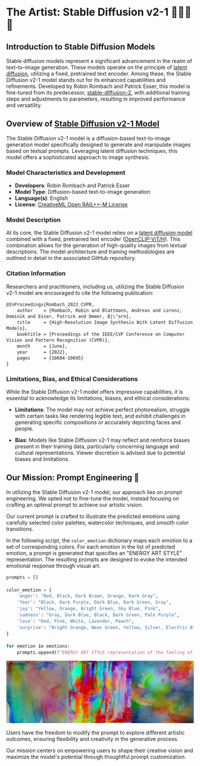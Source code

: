 # **The Artist: Stable Diffusion v2-1 👨🏻‍🎨🎨**

## **Introduction to Stable Diffusion Models**

Stable diffusion models represent a significant advancement in the realm of text-to-image generation. These models operate on the principle of [latent diffusion](https://arxiv.org/abs/2112.10752), utilizing a fixed, pretrained text encoder. Among these, the Stable Diffusion v2-1 model stands out for its enhanced capabilities and refinements. Developed by Robin Rombach and Patrick Esser, this model is fine-tuned from its predecessor, [stable-diffusion-2](https://huggingface.co/stabilityai/stable-diffusion-2), with additional training steps and adjustments to parameters, resulting in improved performance and versatility.

## **Overview of [Stable Diffusion v2-1 Model](https://huggingface.co/stabilityai/stable-diffusion-2-1)**

The Stable Diffusion v2-1 model is a diffusion-based text-to-image generation model specifically designed to generate and manipulate images based on textual prompts. Leveraging latent diffusion techniques, this model offers a sophisticated approach to image synthesis.

### **Model Characteristics and Development**

- **Developers**: Robin Rombach and Patrick Esser
- **Model Type**: Diffusion-based text-to-image generation
- **Language(s)**: English
- **License**: [CreativeML Open RAIL++-M License](https://huggingface.co/stabilityai/stable-diffusion-2/blob/main/LICENSE-MODEL)

### **Model Description**

At its core, the Stable Diffusion v2-1 model relies on a [latent diffusion model](https://arxiv.org/abs/2112.10752) combined with a fixed, pretrained text encoder ([OpenCLIP-ViT/H](https://github.com/mlfoundations/open_clip)). This combination allows for the generation of high-quality images from textual descriptions. The model architecture and training methodologies are outlined in detail in the associated GitHub repository.

### **Citation Information**

Researchers and practitioners, including us, utilizing the Stable Diffusion v2-1 model are encouraged to cite the following publication:

```
@InProceedings{Rombach_2022_CVPR,
    author    = {Rombach, Robin and Blattmann, Andreas and Lorenz, Dominik and Esser, Patrick and Ommer, Bj\"orn},
    title     = {High-Resolution Image Synthesis With Latent Diffusion Models},
    booktitle = {Proceedings of the IEEE/CVF Conference on Computer Vision and Pattern Recognition (CVPR)},
    month     = {June},
    year      = {2022},
    pages     = {10684-10695}
}
```

### **Limitations, Bias, and Ethical Considerations**

While the Stable Diffusion v2-1 model offers impressive capabilities, it is essential to acknowledge its limitations, biases, and ethical considerations:

- **Limitations**: The model may not achieve perfect photorealism, struggle with certain tasks like rendering legible text, and exhibit challenges in generating specific compositions or accurately depicting faces and people.

- **Bias**: Models like Stable Diffusion v2-1 may reflect and reinforce biases present in their training data, particularly concerning language and cultural representations. Viewer discretion is advised due to potential biases and limitations.


## **Our Mission: Prompt Engineering 💬**

In utilizing the Stable Diffusion v2-1 model, our approach lies on prompt engineering. We opted not to fine-tune the model, instead focusing on crafting an optimal prompt to achieve our artistic vision. 

Our current prompt is crafted to illustrate the predicted emotions using carefully selected color palettes, watercolor techniques, and smooth color transitions.

In the following script, the `color_emotion` dictionary maps each emotion to a set of corresponding colors. For each emotion in the list of predicted emotion, a prompt is generated that specifies an "ENERGY ART STYLE" representation. The resulting prompts are designed to evoke the intended emotional response through visual art.

```py
prompts = []
    
color_emotion = {
    'anger': "Red, Black, Dark Brown, Orange, Dark Gray",
    'fear': "Black, Dark Purple, Dark Blue, Dark Green, Gray",
    'joy': "Yellow, Orange, Bright Green, Sky Blue, Pink",
    'sadness': "Gray, Dark Blue, Black, Dark Green, Pale Purple",
    'love': "Red, Pink, White, Lavender, Peach",
    'surprise': "Bright Orange, Neon Green, Yellow, Silver, Electric Blue"
}

for emotion in emotions:
    prompts.append(f"ENERGY ART STYLE representation of the feeling of {emotion}. Use colors {color_emotion[emotion]}. Waterpaint. Smooth color transitions.")
```

![diffusion_otp](img/diffusion_outputs.png)

Users have the freedom to modify the prompt to explore different artistic outcomes, ensuring flexibility and creativity in the generative process. 

Our mission centers on empowering users to shape their creative vision and maximize the model's potential through thoughtful prompt customization.
